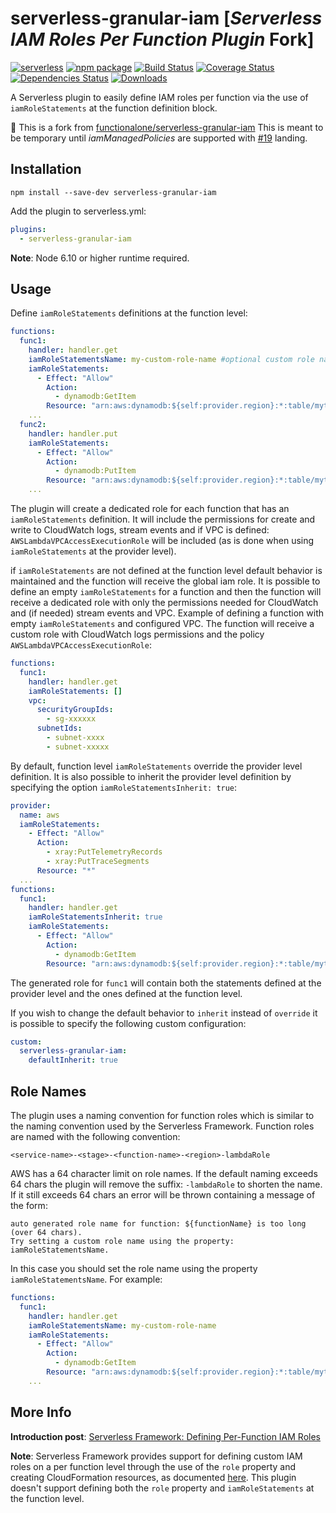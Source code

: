 # serverless-granular-iam [*Serverless IAM Roles Per Function Plugin* **Fork**]

[![serverless][sls-image]][sls-url]
[![npm package][npm-image]][npm-url]
[![Build Status][travis-image]][travis-url]
[![Coverage Status][coveralls-image]][coveralls-url]
[![Dependencies Status][david-image]][david-url]
[![Downloads][downloads-image]][npm-url]

A Serverless plugin to easily define IAM roles per function via the use of `iamRoleStatements` at the function definition block.

:rotating_light: This is a fork from [functionalone/serverless-granular-iam](https://github.com/functionalone/serverless-granular-iam)
This is meant to be temporary until _iamManagedPolicies_ are supported with [#19](https://github.com/functionalone/serverless-granular-iam/pull/19) landing.

## Installation
```
npm install --save-dev serverless-granular-iam
```

Add the plugin to serverless.yml:

```yaml
plugins:
  - serverless-granular-iam
```

**Note**: Node 6.10 or higher runtime required.

## Usage

Define `iamRoleStatements` definitions at the function level:

```yaml
functions:
  func1:
    handler: handler.get
    iamRoleStatementsName: my-custom-role-name #optional custom role name setting instead of the default generated one
    iamRoleStatements:
      - Effect: "Allow"
        Action:
          - dynamodb:GetItem
        Resource: "arn:aws:dynamodb:${self:provider.region}:*:table/mytable"
    ...
  func2:
    handler: handler.put
    iamRoleStatements:
      - Effect: "Allow"
        Action:
          - dynamodb:PutItem
        Resource: "arn:aws:dynamodb:${self:provider.region}:*:table/mytable"
    ...
```

The plugin will create a dedicated role for each function that has an `iamRoleStatements` definition. It will include the permissions for create and write to CloudWatch logs, stream events and if VPC is defined: `AWSLambdaVPCAccessExecutionRole` will be included (as is done when using `iamRoleStatements` at the provider level).

if `iamRoleStatements` are not defined at the function level default behavior is maintained and the function will receive the global iam role. It is possible to define an empty `iamRoleStatements` for a function and then the function will receive a dedicated role with only the permissions needed for CloudWatch and (if needed) stream events and VPC. Example of defining a function with empty `iamRoleStatements` and configured VPC. The function will receive a custom role with CloudWatch logs permissions and the policy `AWSLambdaVPCAccessExecutionRole`:

```yaml
functions:
  func1:
    handler: handler.get
    iamRoleStatements: []
    vpc:
      securityGroupIds:
        - sg-xxxxxx
      subnetIds:
        - subnet-xxxx
        - subnet-xxxxx
```

By default, function level `iamRoleStatements` override the provider level definition. It is also possible to inherit the provider level definition by specifying the option `iamRoleStatementsInherit: true`:

```yaml
provider:
  name: aws
  iamRoleStatements:
    - Effect: "Allow"
      Action:
        - xray:PutTelemetryRecords
        - xray:PutTraceSegments
      Resource: "*"
  ...
functions:
  func1:
    handler: handler.get
    iamRoleStatementsInherit: true
    iamRoleStatements:
      - Effect: "Allow"
        Action:
          - dynamodb:GetItem
        Resource: "arn:aws:dynamodb:${self:provider.region}:*:table/mytable"
```
The generated role for `func1` will contain both the statements defined at the provider level and the ones defined at the function level.

If you wish to change the default behavior to `inherit` instead of `override` it is possible to specify the following custom configuration:

```yaml
custom:
  serverless-granular-iam:
    defaultInherit: true
```
## Role Names
The plugin uses a naming convention for function roles which is similar to the naming convention used by the Serverless Framework. Function roles are named with the following convention:
```
<service-name>-<stage>-<function-name>-<region>-lambdaRole
```
AWS has a 64 character limit on role names. If the default naming exceeds 64 chars the plugin will remove the suffix: `-lambdaRole` to shorten the name. If it still exceeds 64 chars an error will be thrown containing a message of the form:
```
auto generated role name for function: ${functionName} is too long (over 64 chars).
Try setting a custom role name using the property: iamRoleStatementsName.
```
In this case you should set the role name using the property `iamRoleStatementsName`. For example:
```yaml
functions:
  func1:
    handler: handler.get
    iamRoleStatementsName: my-custom-role-name
    iamRoleStatements:
      - Effect: "Allow"
        Action:
          - dynamodb:GetItem
        Resource: "arn:aws:dynamodb:${self:provider.region}:*:table/mytable"
    ...
```

## More Info

**Introduction post**:
[Serverless Framework: Defining Per-Function IAM Roles](https://medium.com/@glicht/serverless-framework-defining-per-function-iam-roles-c678fa09f46d)


**Note**: Serverless Framework provides support for defining custom IAM roles on a per function level through the use of the `role` property and creating CloudFormation resources, as documented [here](https://serverless.com/framework/docs/providers/aws/guide/iam#custom-iam-roles). This plugin doesn't support defining both the `role` property and `iamRoleStatements` at the function level.

[npm-image]:https://img.shields.io/npm/v/serverless-granular-iam.svg
[npm-url]:http://npmjs.org/package/serverless-granular-iam
[sls-image]:http://public.serverless.com/badges/v3.svg
[sls-url]:http://www.serverless.com
[travis-image]:https://travis-ci.org/functionalone/serverless-granular-iam.svg?branch=master
[travis-url]:https://travis-ci.org/functionalone/serverless-granular-iam
[david-image]:https://david-dm.org/functionalone/serverless-granular-iam/status.svg
[david-url]:https://david-dm.org/functionalone/serverless-granular-iam
[coveralls-image]:https://coveralls.io/repos/github/functionalone/serverless-granular-iam/badge.svg?branch=master
[coveralls-url]:https://coveralls.io/github/functionalone/serverless-granular-iam?branch=master
[downloads-image]:https://img.shields.io/npm/dm/serverless-granular-iam.svg

